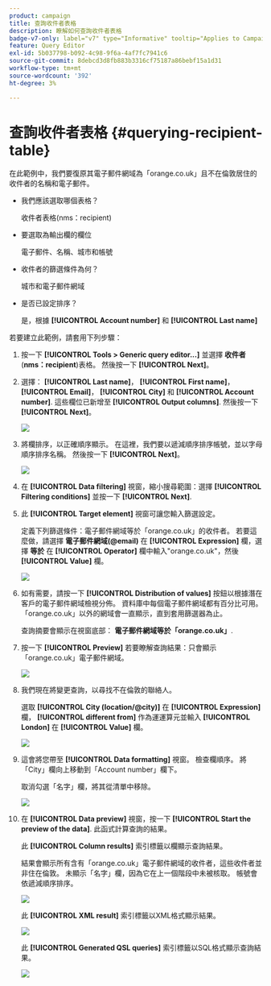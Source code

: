 ```yaml
---
product: campaign
title: 查詢收件者表格
description: 瞭解如何查詢收件者表格
badge-v7-only: label="v7" type="Informative" tooltip="Applies to Campaign Classic v7 only"
feature: Query Editor
exl-id: 5b037798-b092-4c98-9f6a-4af7fc7941c6
source-git-commit: 8debcd3d8fb883b3316cf75187a86bebf15a1d31
workflow-type: tm+mt
source-wordcount: '392'
ht-degree: 3%

---
```


# 查詢收件者表格 {#querying-recipient-table}



在此範例中，我們要復原其電子郵件網域為「orange.co.uk」且不在倫敦居住的收件者的名稱和電子郵件。

* 我們應該選取哪個表格？

   收件者表格(nms：recipient)

* 要選取為輸出欄的欄位

   電子郵件、名稱、城市和帳號

* 收件者的篩選條件為何？

   城市和電子郵件網域

* 是否已設定排序？

   是，根據 **[!UICONTROL Account number]** 和 **[!UICONTROL Last name]**

若要建立此範例，請套用下列步驟：

1. 按一下 **[!UICONTROL Tools > Generic query editor...]** 並選擇 **收件者** (**nms：recipient**)表格。 然後按一下 **[!UICONTROL Next]**。
1. 選擇： **[!UICONTROL Last name]**， **[!UICONTROL First name]**， **[!UICONTROL Email]**， **[!UICONTROL City]** 和 **[!UICONTROL Account number]**. 這些欄位已新增至 **[!UICONTROL Output columns]**. 然後按一下 **[!UICONTROL Next]**。

   ![](assets/query_editor_03.png)

1. 將欄排序，以正確順序顯示。 在這裡，我們要以遞減順序排序帳號，並以字母順序排序名稱。 然後按一下 **[!UICONTROL Next]**。

   ![](assets/query_editor_04.png)

1. 在 **[!UICONTROL Data filtering]** 視窗，縮小搜尋範圍：選擇 **[!UICONTROL Filtering conditions]** 並按一下 **[!UICONTROL Next]**.
1. 此 **[!UICONTROL Target element]** 視窗可讓您輸入篩選設定。

   定義下列篩選條件：電子郵件網域等於「orange.co.uk」的收件者。 若要這麼做，請選擇 **電子郵件網域(@email)** 在 **[!UICONTROL Expression]** 欄，選擇 **等於** 在 **[!UICONTROL Operator]** 欄中輸入&quot;orange.co.uk&quot;，然後 **[!UICONTROL Value]** 欄。

   ![](assets/query_editor_05.png)

1. 如有需要，請按一下 **[!UICONTROL Distribution of values]** 按鈕以根據潛在客戶的電子郵件網域檢視分佈。 資料庫中每個電子郵件網域都有百分比可用。 「orange.co.uk」以外的網域會一直顯示，直到套用篩選器為止。

   查詢摘要會顯示在視窗底部： **電子郵件網域等於「orange.co.uk」**.

1. 按一下 **[!UICONTROL Preview]** 若要瞭解查詢結果：只會顯示「orange.co.uk」電子郵件網域。

   ![](assets/query_editor_nveau_17.png)

1. 我們現在將變更查詢，以尋找不在倫敦的聯絡人。

   選取 **[!UICONTROL City (location/@city)]** 在 **[!UICONTROL Expression]** 欄， **[!UICONTROL different from]** 作為運運算元並輸入 **[!UICONTROL London]** 在 **[!UICONTROL Value]** 欄。

   ![](assets/query_editor_08.png)

1. 這會將您帶至 **[!UICONTROL Data formatting]** 視窗。 檢查欄順序。 將「City」欄向上移動到「Account number」欄下。

   取消勾選「名字」欄，將其從清單中移除。

   ![](assets/query_editor_nveau_15.png)

1. 在 **[!UICONTROL Data preview]** 視窗，按一下 **[!UICONTROL Start the preview of the data]**. 此函式計算查詢的結果。

   此 **[!UICONTROL Column results]** 索引標籤以欄顯示查詢結果。

   結果會顯示所有含有「orange.co.uk」電子郵件網域的收件者，這些收件者並非住在倫敦。 未顯示「名字」欄，因為它在上一個階段中未被核取。 帳號會依遞減順序排序。

   ![](assets/query_editor_nveau_12.png)

   此 **[!UICONTROL XML result]** 索引標籤以XML格式顯示結果。

   ![](assets/query_editor_nveau_13.png)

   此 **[!UICONTROL Generated QSL queries]** 索引標籤以SQL格式顯示查詢結果。

   ![](assets/query_editor_nveau_14.png)
